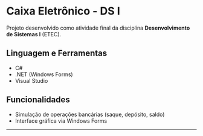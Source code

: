 # Caixa Eletrônico - DS I

Projeto desenvolvido como atividade final da disciplina **Desenvolvimento de Sistemas I** (ETEC).

## Linguagem e Ferramentas
- C#
- .NET (Windows Forms)
- Visual Studio

## Funcionalidades
- Simulação de operações bancárias (saque, depósito, saldo)
- Interface gráfica via Windows Forms

---
